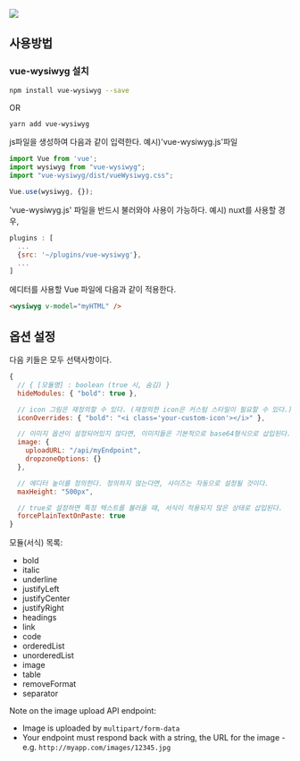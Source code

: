 
[![](https://user-images.githubusercontent.com/11352152/30252159-1bbb9cfe-963b-11e7-966c-b44116c74a86.png)](https://chmln.github.io/vue-wysiwyg/)

## 사용방법


### vue-wysiwyg 설치

``` bash
npm install vue-wysiwyg --save
```
OR

``` bash
yarn add vue-wysiwyg
```

js파일을 생성하여 다음과 같이 입력한다.
예시)'vue-wysiwyg.js'파일

```js
import Vue from 'vue';
import wysiwyg from "vue-wysiwyg";
import "vue-wysiwyg/dist/vueWysiwyg.css";

Vue.use(wysiwyg, {});
```
'vue-wysiwyg.js' 파일을 반드시 불러와야 사용이 가능하다.
예시) nuxt를 사용할 경우,
```js
plugins : [ 
  ...
  {src: '~/plugins/vue-wysiwyg'},  
  ...
]
```

에디터를 사용할 Vue 파일에 다음과 같이 적용한다.

```html
<wysiwyg v-model="myHTML" />
```

## 옵션 설정

다음 키들은 모두 선택사항이다.

```js
{
  // { [모듈명] : boolean (true 시, 숨김) }
  hideModules: { "bold": true },

  // icon 그림은 재정의할 수 있다. (재정의한 icon은 커스텀 스타일이 필요할 수 있다.)
  iconOverrides: { "bold": "<i class='your-custom-icon'></i>" },

  // 이미지 옵션이 설정되어있지 않다면, 이미지들은 기본적으로 base64형식으로 삽입된다.
  image: {
    uploadURL: "/api/myEndpoint",
    dropzoneOptions: {}
  },

  // 에디터 높이를 정의한다. 정의하지 않는다면, 사이즈는 자동으로 설정될 것이다.
  maxHeight: "500px",

  // true로 설정하면 특정 텍스트를 불러올 때, 서식이 적용되지 않은 상태로 삽입된다.
  forcePlainTextOnPaste: true
}
```
모듈(서식) 목록:
 - bold
 - italic
 - underline
 - justifyLeft
 - justifyCenter
 - justifyRight
 - headings
 - link
 - code
 - orderedList
 - unorderedList
 - image
 - table
 - removeFormat
 - separator

Note on the image upload API endpoint:
- Image is uploaded by `multipart/form-data`
- Your endpoint must respond back with a string, the URL for the image - e.g. `http://myapp.com/images/12345.jpg`
